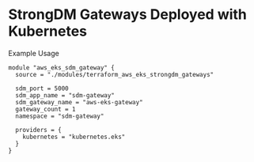 # StrongDM Gateways Deployed with Kubernetes 

Example Usage
~~~
module "aws_eks_sdm_gateway" {
  source = "./modules/terraform_aws_eks_strongdm_gateways"
  
  sdm_port = 5000
  sdm_app_name = "sdm-gateway"
  sdm_gateway_name = "aws-eks-gateway"
  gateway_count = 1
  namespace = "sdm-gateway"

  providers = {
    kubernetes = "kubernetes.eks"
  }
} 
~~~